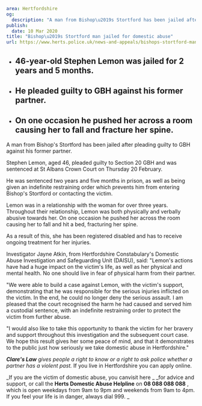```yaml
area: Hertfordshire
og:
  description: "A man from Bishop\u2019s Stortford has been jailed after pleading guilty to GBH against his former partner."
publish:
  date: 10 Mar 2020
title: "Bishop\u2019s Stortford man jailed for domestic abuse"
url: https://www.herts.police.uk/news-and-appeals/bishops-stortford-man-jailed-for-domestic-abuse-1517a
```

* ## 46-year-old Stephen Lemon was jailed for 2 years and 5 months.

 * ## He pleaded guilty to GBH against his former partner.

 * ## On one occasion he pushed her across a room causing her to fall and fracture her spine.

A man from Bishop's Stortford has been jailed after pleading guilty to GBH against his former partner.

Stephen Lemon, aged 46, pleaded guilty to Section 20 GBH and was sentenced at St Albans Crown Court on Thursday 20 February.

He was sentenced two years and five months in prison, as well as being given an indefinite restraining order which prevents him from entering Bishop's Stortford or contacting the victim.

Lemon was in a relationship with the woman for over three years. Throughout their relationship, Lemon was both physically and verbally abusive towards her. On one occasion he pushed her across the room causing her to fall and hit a bed, fracturing her spine.

As a result of this, she has been registered disabled and has to receive ongoing treatment for her injuries.

Investigator Jayne Atkin, from Hertfordshire Constabulary's Domestic Abuse Investigation and Safeguarding Unit (DAISU), said: "Lemon's actions have had a huge impact on the victim's life, as well as her physical and mental health. No one should live in fear of physical harm from their partner.

"We were able to build a case against Lemon, with the victim's support, demonstrating that he was responsible for the serious injuries inflicted on the victim. In the end, he could no longer deny the serious assault. I am pleased that the court recognised the harm he had caused and served him a custodial sentence, with an indefinite restraining order to protect the victim from further abuse.

"I would also like to take this opportunity to thank the victim for her bravery and support throughout this investigation and the subsequent court case. We hope this result gives her some peace of mind, and that it demonstrates to the public just how seriously we take domestic abuse in Hertfordshire."

**_Clare's Law_** _gives people a right to know or a right to ask police whether a partner has a violent past._ If you live in Hertfordshire you can apply online.

_If you are the victim of domestic abuse, you canvisit here _ _for advice and support, or call the **Herts Domestic Abuse Helpline** on **08 088 088 088** , which is open weekdays from 9am to 9pm and weekends from 9am to 4pm. If you feel your life is in danger, always dial 999. _
